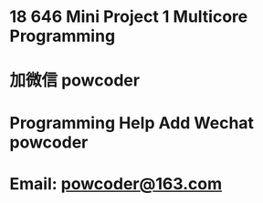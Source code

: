 # 18 646 Mini Project 1 Multicore Programming
# 加微信 powcoder

# Programming Help Add Wechat powcoder

# Email: powcoder@163.com

